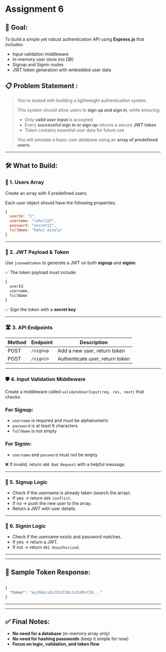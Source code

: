 
# Assignment 6

## 🎯 Goal:

To build a simple yet robust authentication API using **Express.js** that includes:

- Input validation middleware
- In-memory user store (no DB)
- Signup and Signin routes
- JWT token generation with embedded user data

## 📋 Problem Statement :

> You're tasked with building a lightweight authentication system.
> 
> 
> This system should allow users to **sign up and sign in**, while ensuring:
> 
> - Only **valid user input** is accepted
> - Every **successful sign in or sign up** returns a secure **JWT token**
> - Token contains essential user data for future use
> 
> You will simulate a basic user database using an **array of predefined users**.
> 

---

## 🛠️ What to Build:

### 🧾 1. **Users Array**

Create an array with 5 predefined users.

Each user object should have the following properties:

```jsx
{
  userId: "1",
  username: "rahul123",
  password: "secret12",
  fullName: "Rahul misala"
}

```

---

### 🔐 2. **JWT Payload & Token**

Use `jsonwebtoken` to generate a JWT on both **signup** and **signin**.

✅ The token payload must include:

```jsx
{
  userId,
  username,
  fullName
}
```

✅ Sign the token with a **secret key**

---

### 🛣️ 3. **API Endpoints**

| Method | Endpoint | Description |
| --- | --- | --- |
| POST | `/signup` | Add a new user, return token |
| POST | `/signin` | Authenticate user, return token |

---

### 🛡️ 4. **Input Validation Middleware**

Create a middleware called `validateUserInput(req, res, next)` that checks:

### For Signup:

- `username` is required and must be alphanumeric
- `password` is at least 6 characters
- `fullName` is not empty

### For Signin:

- `username` and `password` must not be empty

❌ If invalid, return `400 Bad Request` with a helpful message.

---

### 🔁 5. **Signup Logic**

- Check if the username is already taken (search the array).
- If yes → return `409 Conflict`.
- If no → push the new user to the array.
- Return a JWT with user details.

---

### 🔁 6. **Signin Logic**

- Check if the username exists and password matches.
- If yes → return a JWT.
- If not → return `401 Unauthorized`.

---

---

## 📌 Sample Token Response:

```json

{
  "token": "eyJhbGciOiJIUzI1NiIsInR5cCI6..."
}

```

---

---


## ✅ Final Notes:

- **No need for a database** (in-memory array only)
- **No need for hashing passwords** (keep it simple for now)
- **Focus on logic, validation, and token flow**
